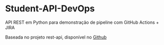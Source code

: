 # Student-API-DevOps

API REST em Python para demonstração de pipeline com GitHub Actions + JIRA

Baseada no projeto rest-api, disponível no [Github](https://github.com/python-curso/rest-api)
